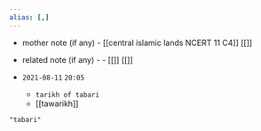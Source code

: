 ```yaml
---
alias: [,]
---
```

- mother note (if any)
		- [[central islamic lands NCERT 11 C4]] [[]]
- related note (if any) -
		- [[]] [[]]


- `2021-08-11`  `20:05`
	- `tarikh of tabari`
	- [[tawarikh]]

```query
"tabari"
```

